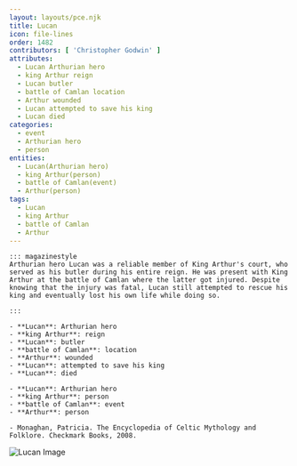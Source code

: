 ```yaml
---
layout: layouts/pce.njk
title: Lucan
icon: file-lines
order: 1482
contributors: [ 'Christopher Godwin' ]
attributes:
  - Lucan Arthurian hero
  - king Arthur reign
  - Lucan butler
  - battle of Camlan location
  - Arthur wounded
  - Lucan attempted to save his king
  - Lucan died
categories:
  - event
  - Arthurian hero
  - person
entities:
  - Lucan(Arthurian hero)
  - king Arthur(person)
  - battle of Camlan(event)
  - Arthur(person)
tags:
  - Lucan
  - king Arthur
  - battle of Camlan
  - Arthur
---
```

``` tab [group1:Info]
::: magazinestyle
Arthurian hero Lucan was a reliable member of King Arthur's court, who served as his butler during his entire reign. He was present with King Arthur at the battle of Camlan where the latter got injured. Despite knowing that the injury was fatal, Lucan still attempted to rescue his king and eventually lost his own life while doing so.

:::
```
``` tab [group1:Attributes]
- **Lucan**: Arthurian hero
- **king Arthur**: reign
- **Lucan**: butler
- **battle of Camlan**: location
- **Arthur**: wounded
- **Lucan**: attempted to save his king
- **Lucan**: died
```
``` tab [group1:Entities]
- **Lucan**: Arthurian hero
- **king Arthur**: person
- **battle of Camlan**: event
- **Arthur**: person
```
``` tab [group1:Sources]
- Monaghan, Patricia. The Encyclopedia of Celtic Mythology and Folklore. Checkmark Books, 2008.
```
![Lucan Image](['https://upload.wikimedia.org/wikipedia/commons/thumb/0/0d/Busto_de_Lucano%2C_Cordoba.JPG/1200px-Busto_de_Lucano%2C_Cordoba.JPG'])
